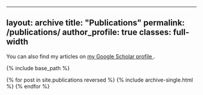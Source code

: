<!-- ---
layout: single
title: "Publications"
permalink: /publications/
author_profile: true
--- -->
---
layout: archive
title: "Publications"
permalink: /publications/
author_profile: true
classes: full-width
---

You can also find my articles on 
<u>
  <a href="https://scholar.google.com/citations?user=JjF9FRwAAAAJ&hl=en" 
     target="_blank" 
     rel="noopener noreferrer">
     my Google Scholar profile
  </a>
</u>.

{% include base_path %}

{% for post in site.publications reversed %}
  {% include archive-single.html %}
{% endfor %}

